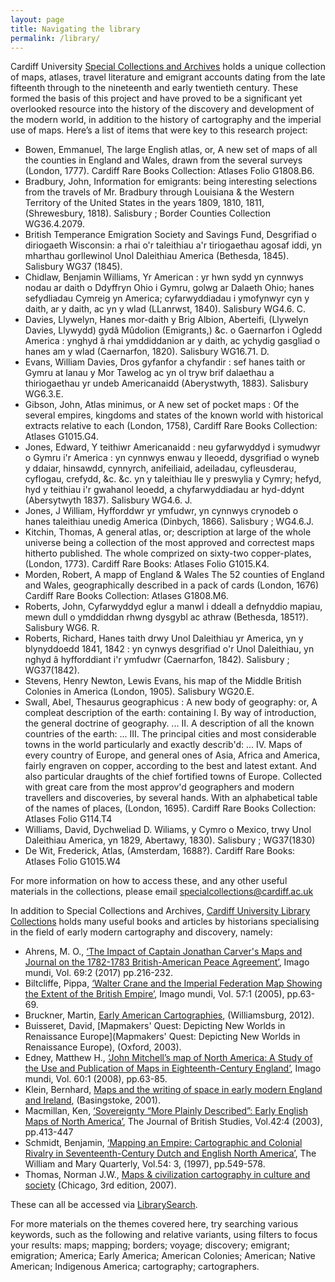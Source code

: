 ```yaml
---
layout: page
title: Navigating the library
permalink: /library/
---
```

Cardiff University [Special Collections and Archives](https://www.cardiff.ac.uk/special-collections) holds a unique collection of maps, atlases, travel literature and emigrant accounts dating from the late fifteenth through to the nineteenth and early twentieth century. These formed the basis of this project and have proved to be a significant yet overlooked resource into the history of the discovery and development of the modern world, in addition to the history of cartography and the imperial use of maps. Here’s a list of items that were key to this research project: 

- Bowen, Emmanuel, The large English atlas, or, A new set of maps of all the counties in England and Wales, drawn from the several surveys (London, 1777). Cardiff Rare Books Collection: Atlases Folio G1808.B6. 
- Bradbury, John, Information for emigrants: being interesting selections from the travels of Mr. Bradbury through Louisiana & the Western Territory of the United States in the years 1809, 1810, 1811, (Shrewesbury, 1818). Salisbury ; Border Counties Collection WG36.4.2079. 
- British Temperance Emigration Society and Savings Fund, Desgrifiad o diriogaeth Wisconsin: a rhai o'r taleithiau a'r tiriogaethau agosaf iddi, yn mharthau gorllewinol Unol Daleithiau America (Bethesda, 1845). Salisbury WG37 (1845).  
- Chidlaw, Benjamin Williams, Yr American : yr hwn sydd yn cynnwys nodau ar daith o Ddyffryn Ohio i Gymru, golwg ar Dalaeth Ohio; hanes sefydliadau Cymreig yn America; cyfarwyddiadau i ymofynwyr cyn y daith, ar y daith, ac yn y wlad (LLanrwst, 1840). Salisbury WG4.6. C.  
- Davies, Llywelyn, Hanes mor-daith y Brig Albion, Aberteifi, (Llywelyn Davies, Llywydd) gydâ Mûdolion (Emigrants,) &c. o Gaernarfon i Ogledd America : ynghyd â rhai ymddiddanion ar y daith, ac ychydig gasgliad o hanes am y wlad (Caernarfon, 1820). Salisbury WG16.71. D. 
- Evans, William Davies, Dros gyfanfor a chyfandir : sef hanes taith or Gymru at lanau y Mor Tawelog ac yn ol tryw brif dalaethau a thiriogaethau yr undeb Americanaidd (Aberystwyth, 1883). Salisbury WG6.3.E. 
- Gibson, John, Atlas minimus, or A new set of pocket maps : Of the several empires, kingdoms and states of the known world with historical extracts relative to each (London, 1758), Cardiff Rare Books Collection: Atlases G1015.G4. 
- Jones, Edward, Y teithiwr Americanaidd : neu gyfarwyddyd i symudwyr o Gymru i'r America : yn cynnwys enwau y lleoedd, dysgrifiad o wyneb y ddaiar, hinsawdd, cynnyrch, anifeiliaid, adeiladau, cyfleusderau, cyflogau, crefydd, &c. &c. yn y taleithiau lle y preswylia y Cymry; hefyd, hyd y teithiau i'r gwahanol leoedd, a chyfarwyddiadau ar hyd-ddynt (Abersytwyth 1837). Salisbury WG4.6. J. 
- Jones, J William,  Hyfforddwr yr ymfudwr, yn cynnwys crynodeb o hanes taleithiau unedig America (Dinbych, 1866). Salisbury ; WG4.6.J. 
- Kitchin, Thomas,  A general atlas, or; description at large of the whole universe being a collection of the most approved and correctest maps hitherto published. The whole comprized on sixty-two copper-plates, (London, 1773). Cardiff Rare Books: Atlases Folio G1015.K4. 
- Morden, Robert, A mapp of England & Wales The 52 counties of England and Wales, geographically described in a pack of cards (London, 1676) Cardiff Rare Books Collection: Atlases G1808.M6. 
- Roberts, John, Cyfarwyddyd eglur a manwl i ddeall a defnyddio mapiau, mewn dull o ymddiddan rhwng dysgybl ac athraw (Bethesda, 1851?). Salisbury WG6. R.  
- Roberts, Richard, Hanes taith drwy Unol Daleithiau yr America, yn y blynyddoedd 1841, 1842 : yn cynwys desgrifiad o'r Unol Daleithiau, yn nghyd â hyfforddiant i'r ymfudwr (Caernarfon, 1842). Salisbury ; WG37(1842). 
- Stevens, Henry Newton, Lewis Evans, his map of the Middle British Colonies in America (London, 1905). Salisbury WG20.E. 
- Swall, Abel, Thesaurus geographicus : A new body of geography: or, A compleat description of the earth: containing I. By way of introduction, the general doctrine of geography. ... II. A description of all the known countries of the earth: ... III. The principal cities and most considerable towns in the world particularly and exactly describ'd: ... IV. Maps of every country of Europe, and general ones of Asia, Africa and America, fairly engraven on copper, according to the best and latest extant. And also particular draughts of the chief fortified towns of Europe. Collected with great care from the most approv'd geographers and modern travellers and discoveries, by several hands. With an alphabetical table of the names of places, (London, 1695). Cardiff Rare Books Collection: Atlases Folio G114.T4 
- Williams, David,  Dychweliad D. Wiliams, y Cymro o Mexico, trwy Unol Daleithiau America, yn 1829, Abertawy, 1830). Salisbury ; WG37(1830) 
- De Wit, Frederick, Atlas, (Amsterdam, 1688?). Cardiff Rare Books: Atlases Folio G1015.W4 

For more information on how to access these, and any other useful materials in the collections, please email specialcollections@cardiff.ac.uk 

In addition to Special Collections and Archives, [Cardiff University Library Collections](https://www.cardiff.ac.uk/libraries) holds many useful books and articles by historians specialising in the field of early modern cartography and discovery, namely:  

- Ahrens, M. O., [‘The Impact of Captain Jonathan Carver's Maps and Journal on the 1782-1783 British-American Peace Agreement’](https://librarysearch.cardiff.ac.uk/permalink/44WHELF_CAR/b7291a/cdi_proquest_journals_1908767086), Imago mundi, Vol. 69:2 (2017) pp.216-232. 
- Biltcliffe, Pippa, [‘Walter Crane and the Imperial Federation Map Showing the Extent of the British Empire’](https://librarysearch.cardiff.ac.uk/permalink/44WHELF_CAR/b7291a/cdi_informaworld_taylorfrancis_310_1080_0308569042000289851), Imago mundi, Vol. 57:1 (2005), pp.63-69. 
- Bruckner, Martin, [Early American Cartographies](https://librarysearch.cardiff.ac.uk/permalink/44WHELF_CAR/1fseqj3/alma9911754371902420), (Williamsburg, 2012).  
- Buisseret, David, [Mapmakers' Quest: Depicting New Worlds in Renaissance Europe](Mapmakers' Quest: Depicting New Worlds in Renaissance Europe), (Oxford, 2003).  
- Edney, Matthew H., [‘John Mitchell’s map of North America: A Study of the Use and Publication of Maps in Eighteenth-Century England’](https://librarysearch.cardiff.ac.uk/permalink/44WHELF_CAR/b7291a/cdi_pascalfrancis_primary_20260281), Imago mundi, Vol. 60:1 (2008), pp.63-85. 
- Klein, Bernhard, [Maps and the writing of space in early modern England and Ireland](https://librarysearch.cardiff.ac.uk/permalink/44WHELF_CAR/1fseqj3/alma995469533402420), (Basingstoke, 2001).  
- Macmillan, Ken, [‘Sovereignty “More Plainly Described”: Early English Maps of North America’](https://librarysearch.cardiff.ac.uk/permalink/44WHELF_CAR/b7291a/cdi_webofscience_primary_000186579800001), The Journal of British Studies, Vol.42:4 (2003), pp.413-447 
- Schmidt, Benjamin, [‘Mapping an Empire: Cartographic and Colonial Rivalry in Seventeenth-Century Dutch and English North America’](https://librarysearch.cardiff.ac.uk/permalink/44WHELF_CAR/b7291a/cdi_proquest_journals_219813043), The William and Mary Quarterly, Vol.54: 3, (1997), pp.549-578. 
- Thomas, Norman J.W., [Maps & civilization cartography in culture and society](https://librarysearch.cardiff.ac.uk/permalink/44WHELF_CAR/c1t5b/alma9911765498702420) (Chicago, 3rd edition, 2007).  

These can all be accessed via [LibrarySearch](https://librarysearch.cardiff.ac.uk/discovery/search?vid=44WHELF_CAR:44WHELF_CAR_VU1).  

For more materials on the themes covered here, try searching various keywords, such as the following and relative variants, using filters to focus your results: maps; mapping; borders; voyage; discovery; emigrant; emigration; America; Early America; American Colonies; American; Native American; Indigenous America; cartography; cartographers.
